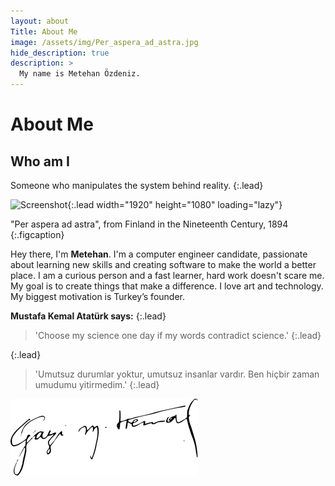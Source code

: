 ```yaml
---
layout: about
Title: About Me
image: /assets/img/Per_aspera_ad_astra.jpg
hide_description: true
description: >
  My name is Metehan Özdeniz.
---
```


# About Me

<!--author-->

## Who am I

Someone who manipulates the system behind reality.
{:.lead}

![Screenshot](../assets/img/Per_aspera_ad_astra.jpg){:.lead width="1920" height="1080" loading="lazy"}

"Per aspera ad astra", from Finland in the Nineteenth Century, 1894
{:.figcaption}

Hey there, I'm **Metehan**. I'm a computer engineer candidate, passionate about learning new skills and creating software to make the world a better place. I am a curious person and a fast learner, hard work doesn't scare me. My goal is to create things that make a difference. I love art and technology. My biggest motivation is Turkey’s founder.

**Mustafa Kemal Atatürk says:** 
{:.lead}
>'Choose my science one day if my words contradict science.'
{:.lead}

{:.lead}
>'Umutsuz durumlar yoktur, umutsuz insanlar vardır. Ben hiçbir zaman umudumu yitirmedim.'
{:.lead}

![Mustafa Kemal Atatürk](/assets/img/mustafa_kemal_ataturk_imza.png)